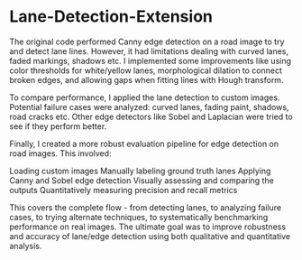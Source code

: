 # Lane-Detection-Extension

The original code performed Canny edge detection on a road image to try and detect lane lines. However, it had limitations dealing with curved lanes, faded markings, shadows etc. I implemented some improvements like using color thresholds for white/yellow lanes, morphological dilation to connect broken edges, and allowing gaps when fitting lines with Hough transform.

To compare performance, I applied the lane detection to custom images. Potential failure cases were analyzed: curved lanes, fading paint, shadows, road cracks etc. Other edge detectors like Sobel and Laplacian were tried to see if they perform better.

Finally, I created a more robust evaluation pipeline for edge detection on road images. This involved:

Loading custom images
Manually labeling ground truth lanes
Applying Canny and Sobel edge detection
Visually assessing and comparing the outputs
Quantitatively measuring precision and recall metrics

This covers the complete flow - from detecting lanes, to analyzing failure cases, to trying alternate techniques, to systematically benchmarking performance on real images. The ultimate goal was to improve robustness and accuracy of lane/edge detection using both qualitative and quantitative analysis.
